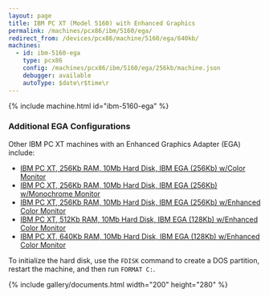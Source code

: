 ```yaml
---
layout: page
title: IBM PC XT (Model 5160) with Enhanced Graphics
permalink: /machines/pcx86/ibm/5160/ega/
redirect_from: /devices/pcx86/machine/5160/ega/640kb/
machines:
  - id: ibm-5160-ega
    type: pcx86
    config: /machines/pcx86/ibm/5160/ega/256kb/machine.json
    debugger: available
    autoType: $date\r$time\r
---
```


{% include machine.html id="ibm-5160-ega" %}

### Additional EGA Configurations

Other IBM PC XT machines with an Enhanced Graphics Adapter (EGA) include:

- [IBM PC XT, 256Kb RAM, 10Mb Hard Disk, IBM EGA (256Kb) w/Color Monitor](/machines/pcx86/ibm/5160/ega/256kb/color/machine.xml)
- [IBM PC XT, 256Kb RAM, 10Mb Hard Disk, IBM EGA (256Kb) w/Monochrome Monitor](/machines/pcx86/ibm/5160/ega/256kb/mono/machine.xml)
- [IBM PC XT, 256Kb RAM, 10Mb Hard Disk, IBM EGA (256Kb) w/Enhanced Color Monitor](/machines/pcx86/ibm/5160/ega/256kb/machine.xml)
- [IBM PC XT, 512Kb RAM, 10Mb Hard Disk, IBM EGA (128Kb) w/Enhanced Color Monitor](/machines/pcx86/ibm/5160/ega/512kb/machine.xml)
- [IBM PC XT, 640Kb RAM, 10Mb Hard Disk, IBM EGA (128Kb) w/Enhanced Color Monitor](/machines/pcx86/ibm/5160/ega/640kb/machine.xml)

To initialize the hard disk, use the `FDISK` command to create a DOS partition, restart the machine, and then run `FORMAT C:`.

{% include gallery/documents.html width="200" height="280" %}
